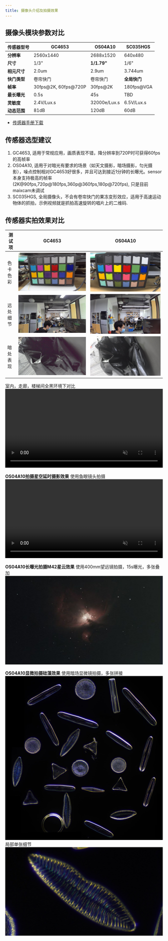 ```yaml
---
title: 摄像头介绍及拍摄效果
---
```



## 摄像头模块参数对比

| **传感器型号** | GC4653            | OS04A10           | SC035HGS         |
|---------------|-------------------|-------------------|------------------|
| **分辨率**     | 2560x1440         | 2688x1520         | 640x480          |
| **尺寸**       | 1/3"              | **1/1.79"**           | 1/6"             |
| **相元尺寸**   | 2.0um             | 2.9um             | 3.744um          |
| **快门类型**   | 卷帘快门          | 卷帘快门          | **全局快门**     |
| **帧率**       | 30fps@2K, 60fps@720P | 30fps@2K      | 180fps@VGA       |
| **最长曝光**   | 0.5s              | 45s               | TBD              |
| **灵敏度**     | 2.4V/Lux.s        | 32000e/Lux.s      | 6.5V/Lux.s       |
| **动态范围**   | 81dB              | 120dB             | 60dB             |

* [传感器手册下载](https://dl.sipeed.com/shareURL/MaixCAM/Sensors)


## 传感器选型建议
1. GC4653, 适用于常规应用，画质表现不错，降分辨率到720P时可获得60fps的高帧率
2. OS04A10, 适用于对暗光有要求的场景（如天文摄影，暗场摄影，匀光摄影），噪点控制相对GC4653好很多，并且可达到接近1分钟的长曝光。sensor本身支持极高的帧率(2K@90fps,720p@180fps,360p@360fps,180p@720fps), 只是目前maixcam未调试
3. SC035HGS, 全局摄像头，不会有卷帘快门的果冻变形效应，适用于高速运动物体的抓拍，示例视频就是抓拍高速旋转的唱片上的二维码.


## 传感器实拍效果对比
| 测试项 | GC4653 | OS04A10 |
| --- | --- | --- |
|色卡色彩|![gc4653_color](../../assets/maixcam/GC4653_color_1.jpg)|![OS04A10_color](../../assets/maixcam/OS04A10_color_1.jpg)|
|远处细节|![gc4653_far](../../assets/maixcam/GC4653_far_1.jpg)|![OS04A10_far](../../assets/maixcam/OS04A10_far_1.jpg)|
|暗处表现|![gc4653_dark](../../assets/maixcam/GC4653_dark_1.jpg)|![OS04A10_dark](../../assets/maixcam/OS04A10_dark_1.jpg)|


室内，走廊，楼梯间全黑环境下对比
<video playsinline controls muted preload style="width:100%" src="../../assets/maixcam/comapre_gc4653_os04a10.mp4"></video> 

**OS04A10拍摄星空延时摄影效果**
使用鱼眼镜头拍摄   
<video playsinline controls muted preload style="width:100%" src="../../assets/maixcam/os04a10_stars.mp4"></video> 

**OS04A10长曝光拍摄M42星云效果**
使用400mm望远镜拍摄，15s曝光，多张叠加   
![OS04A10_m42](../../assets/maixcam/os04a10_m42.jpg)


**OS04A10显微拍摄硅藻效果**
使用暗场显微镜拍摄，多张拼接
![OS04A10_guizao](../../assets/maixcam/os04a10_guizao.jpg)
局部单张细节
![OS04A10_guizao1](../../assets/maixcam/os04a10_guizao1.jpg)


